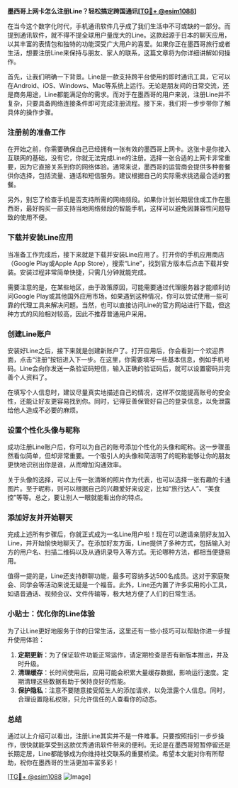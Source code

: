 **墨西哥上网卡怎么注册Line？轻松搞定跨国通讯[[TG💪+ @esim1088](https://t.me/s/esim1088)]**

在当今这个数字化时代，手机通讯软件几乎成了我们生活中不可或缺的一部分。而提到通讯软件，就不得不提全球用户量庞大的Line。这款起源于日本的聊天应用，以其丰富的表情包和独特的功能深受广大用户的喜爱。如果你正在墨西哥旅行或者生活，想要注册Line来保持与朋友、家人的联系，这篇文章将为你详细讲解如何操作。

首先，让我们明确一下背景。Line是一款支持跨平台使用的即时通讯工具，它可以在Android、iOS、Windows、Mac等系统上运行。无论是朋友间的日常交流，还是商务用途，Line都能满足你的需求。而对于在墨西哥的用户来说，注册Line并不复杂，只要具备网络连接条件即可完成注册流程。接下来，我们将一步步带你了解具体的操作步骤。

### 注册前的准备工作

在开始之前，你需要确保自己已经拥有一张有效的墨西哥上网卡。这张卡是你接入互联网的基础，没有它，你就无法完成Line的注册。选择一张合适的上网卡非常重要，因为它直接关系到你的网络体验。通常来说，墨西哥的运营商会提供多种套餐供你选择，包括流量、通话和短信服务。建议根据自己的实际需求挑选最合适的套餐。

另外，别忘了检查手机是否支持所需的网络频段。如果你计划长期居住或工作在墨西哥，最好购买一部支持当地网络频段的智能手机，这样可以避免因兼容性问题导致的使用不便。

### 下载并安装Line应用

当准备工作完成后，接下来就是下载并安装Line应用了。打开你的手机应用商店（Google Play或Apple App Store），搜索“Line”，找到官方版本后点击下载并安装。安装过程非常简单快捷，只需几分钟就能完成。

需要注意的是，在某些地区，由于政策原因，可能需要通过代理服务器才能顺利访问Google Play或其他国外应用市场。如果遇到这种情况，你可以尝试使用一些可靠的代理工具来解决问题。当然，也可以直接访问Line的官方网站进行下载，但这种方式的风险相对较高，因此不推荐普通用户采用。

### 创建Line账户

安装好Line之后，接下来就是创建新账户了。打开应用后，你会看到一个欢迎界面，点击“注册”按钮进入下一步。在这里，你需要填写一些基本信息，例如手机号码。Line会向你发送一条验证码短信，输入正确的验证码后，就可以设置密码并完善个人资料了。

在填写个人信息时，建议尽量真实地描述自己的情况，这样不仅能提高账号的安全性，还能让好友更容易找到你。同时，记得妥善保管好自己的登录信息，以免泄露给他人造成不必要的麻烦。

### 设置个性化头像与昵称

成功注册Line账户后，你可以为自己的账号添加个性化的头像和昵称。这一步骤虽然看似简单，但却非常重要。一个吸引人的头像和简洁明了的昵称能够让你的朋友更快地识别出你是谁，从而增加沟通效率。

关于头像的选择，可以上传一张清晰的照片作为代表，也可以选择一张有趣的卡通图片。至于昵称，则可以根据自己的兴趣爱好来设定，比如“旅行达人”、“美食控”等等。总之，要让别人一眼就能看出你的特点。

### 添加好友并开始聊天

完成上述所有步骤后，你就正式成为一名Line用户啦！现在可以邀请亲朋好友加入Line，并开始愉快地聊天了。在添加好友方面，Line提供了多种方式，包括输入对方的用户名、扫描二维码以及从通讯录导入等方式。无论哪种方法，都相当便捷易用。

值得一提的是，Line还支持群聊功能，最多可容纳多达500名成员。这对于家庭聚会、同学会等活动来说无疑是一个福音。此外，Line还内置了许多实用的小工具，如语音通话、视频会议、文件传输等，极大地方便了人们的日常生活。

### 小贴士：优化你的Line体验

为了让Line更好地服务于你的日常生活，这里还有一些小技巧可以帮助你进一步提升使用体验：

1. **定期更新**：为了保证软件功能正常运作，请定期检查是否有新版本推出，并及时升级。
2. **清理缓存**：长时间使用后，应用可能会积累大量缓存数据，影响运行速度。定期清理这些数据有助于保持良好的性能。
3. **保护隐私**：注意不要随意接受陌生人的添加请求，以免泄露个人信息。同时，合理设置隐私权限，只允许信任的人查看你的动态。

### 总结

通过以上介绍可以看出，注册Line其实并不是一件难事。只要按照指引一步步操作，很快就能享受到这款优秀通讯软件带来的便利。无论是在墨西哥短暂停留还是长期定居，Line都能够成为你维持社交联系的重要桥梁。希望本文能对你有所帮助，祝你在墨西哥的生活更加丰富多彩！

[[TG💪+ @esim1088](https://t.me/s/esim1088) ![Image](https://i.postimg.cc/4NQfJmqS/Snipaste-2025-05-13-00-14-12.png)]